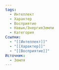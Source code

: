 ```yaml
---
tags:
  - Интеллект
  - Характер
  - Восприятие
  - Навык/ЭнергияЗемли
  - Категория
Ссылки:
  - "[[Интеллект]]"
  - "[[Характер]]"
  - "[[Восприятие]]"
Источник:
  - Земля
---
```

